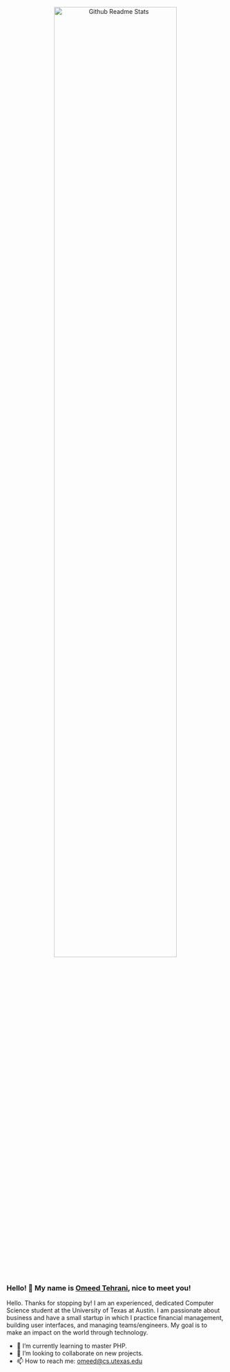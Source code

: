 <p align="center">
 <img borderRadius = "50%" width = "75%" src="https://image.pngaaa.com/523/1656523-middle.png" align="center" alt="Github Readme Stats" />
</p>

### Hello! 👋 My name is [Omeed Tehrani](https://github.com/omeedcs), nice to meet you!


Hello. Thanks for stopping by! I am an experienced, dedicated Computer Science student at the University of Texas at Austin. 
I am passionate about business and have a small startup in which I practice financial management, building user interfaces, and managing teams/engineers. 
My goal is to make an impact on the world through technology. 

- 🌱 I’m currently learning to master PHP. 
- 💞️ I’m looking to collaborate on new projects. 
- 📫 How to reach me: omeed@cs.utexas.edu
